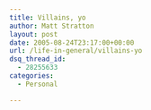 ```yaml
---
title: Villains, yo
author: Matt Stratton
layout: post
date: 2005-08-24T23:17:00+00:00
url: /life-in-general/villains-yo
dsq_thread_id:
  - 28255633
categories:
  - Personal

---
```

<a href="https://www.krakowstudios.com/archive.php?date=20050211" target="_blank"></a>